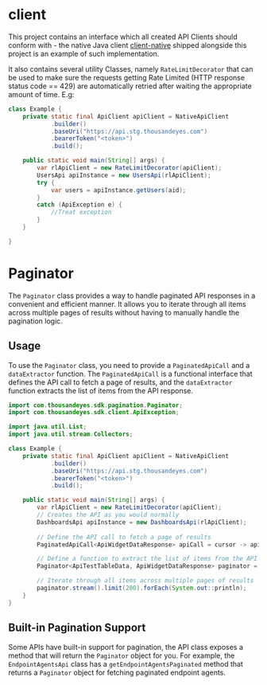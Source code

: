 # client

This project contains an interface which all created API Clients should conform with - the native
Java
client [client-native](https://github.com/thousandeyes/thousandeyes-sdk-java/tree/main/core/client-native)
shipped alongside this project is an example of such implementation.

It also contains several utility Classes, namely `RateLimitDecorator` that can be used to make sure
the requests getting Rate Limited (HTTP response status code == 429) are automatically retried after
waiting the appropriate amount of time. E.g:

````java
class Example {
    private static final ApiClient apiClient = NativeApiClient
            .builder()
            .baseUri("https://api.stg.thousandeyes.com")
            .bearerToken("<token>")
            .build();

    public static void main(String[] args) {
        var rlApiClient = new RateLimitDecorator(apiClient);
        UsersApi apiInstance = new UsersApi(rlApiClient);
        try {
            var users = apiInstance.getUsers(aid);
        }
        catch (ApiException e) {
            //Treat exception
        }
    }

}
````


# Paginator

The `Paginator` class provides a way to handle paginated API responses in a convenient and efficient manner. It allows you to iterate through all items across multiple pages of results without having to manually handle the pagination logic.

## Usage

To use the `Paginator` class, you need to provide a `PaginatedApiCall` and a `dataExtractor` function. The `PaginatedApiCall` is a functional interface that defines the API call to fetch a page of results, and the `dataExtractor` function extracts the list of items from the API response.

```java
import com.thousandeyes.sdk.pagination.Paginator;
import com.thousandeyes.sdk.client.ApiException;

import java.util.List;
import java.util.stream.Collectors;

class Example {
    private static final ApiClient apiClient = NativeApiClient
            .builder()
            .baseUri("https://api.stg.thousandeyes.com")
            .bearerToken("<token>")
            .build();

    public static void main(String[] args) {
        var rlApiClient = new RateLimitDecorator(apiClient);
        // Creates the API as you would normally
        DashboardsApi apiInstance = new DashboardsApi(rlApiClient);
        
        // Define the API call to fetch a page of results
        PaginatedApiCall<ApiWidgetDataResponse> apiCall = cursor -> apiInstance.getDashboardWidgetData("dashboardId", null, null, null, null, null, null, cursor, "widgetId", null);

        // Define a function to extract the list of items from the API response
        Paginator<ApiTestTableData, ApiWidgetDataResponse> paginator = new Paginator<>(apiCall, r -> r.getData().getTests());

        // Iterate through all items across multiple pages of results
        paginator.stream().limit(200).forEach(System.out::println);
    }
}
```

## Built-in Pagination Support
Some APIs have built-in support for pagination, the API class exposes a method that will return the `Paginator` object for you. For example, the `EndpointAgentsApi` class has a `getEndpointAgentsPaginated` method that returns a `Paginator` object for fetching paginated endpoint agents.


